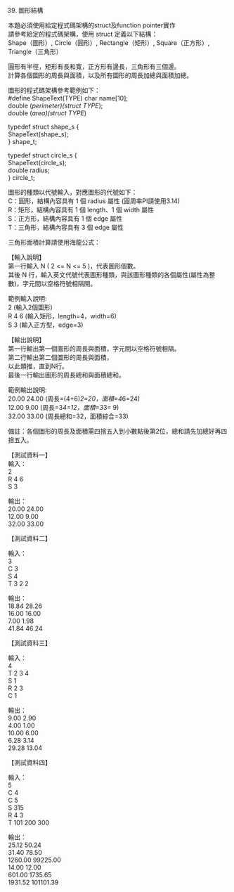 39. 圖形結構  

本題必須使用給定程式碼架構的struct及function pointer實作  
請參考給定的程式碼架構，使用 struct 定義以下結構：  
Shape（圖形）, Circle（圓形）, Rectangle（矩形）, Square（正方形）,  
Triangle（三角形）  
  
圓形有半徑，矩形有長和寬，正方形有邊長，三角形有三個邊。  
計算各個圖形的周長與面積，以及所有圖形的周長加總與面積加總。  
  
圖形的程式碼架構參考範例如下：  
#define ShapeText(TYPE) char name[10];  
double (*perimeter)(struct TYPE*);  
double (*area)(struct TYPE*)  
  
typedef struct shape_s {  
ShapeText(shape_s);  
} shape_t;  
  
typedef struct circle_s {  
ShapeText(circle_s);  
double radius;  
} circle_t;  
  
圖形的種類以代號輸入，對應圖形的代號如下：  
C：圓形，結構內容具有 1 個 radius 屬性 (圓周率PI請使用3.14)  
R：矩形，結構內容具有 1 個 length、1 個 width 屬性  
S：正方形，結構內容具有 1 個 edge 屬性  
T：三角形，結構內容具有 3 個 edge 屬性  
  
三角形面積計算請使用海龍公式：  
  
  
【輸入說明】  
第一行輸入 N ( 2 <= N <= 5 )，代表圖形個數。  
其後 N 行，輸入英文代號代表圖形種類，與該圖形種類的各個屬性(屬性為整數)，字元間以空格符號相隔開。  
  
範例輸入說明:  
2 (輸入2個圖形)  
R 4 6 (輸入矩形，length=4，width=6)  
S 3 (輸入正方型，edge=3)  
  
  
【輸出說明】  
第一行輸出第一個圖形的周長與面積，字元間以空格符號相隔。  
第二行輸出第二個圖形的周長與面積，  
以此類推，直到N行。  
最後一行輸出圖形的周長總和與面積總和。  
  
範例輸出說明:  
20.00 24.00 (周長=(4+6)*2=20，面積=4*6=24)  
12.00 9.00 (周長=3*4=12，面積=3*3= 9)  
32.00 33.00 (周長總和=32，面積綜合=33)  
  
備註：各個圖形的周長及面積需四捨五入到小數點後第2位，總和請先加總好再四捨五入。  
  
【測試資料一】  
輸入：  
2  
R 4 6  
S 3  
  
輸出：  
20.00 24.00  
12.00 9.00  
32.00 33.00  
  
【測試資料二】  
  
輸入：  
3  
C 3  
S 4  
T 3 2 2  
  
輸出：  
18.84 28.26  
16.00 16.00  
7.00 1.98  
41.84 46.24  
  
【測試資料三】  
  
輸入：  
4  
T 2 3 4  
S 1  
R 2 3  
C 1  
  
輸出：  
9.00 2.90  
4.00 1.00  
10.00 6.00  
6.28 3.14  
29.28 13.04  
  
【測試資料四】  
  
輸入：  
5  
C 4  
C 5  
S 315  
R 4 3  
T 101 200 300  
  
輸出：  
25.12 50.24  
31.40 78.50  
1260.00 99225.00  
14.00 12.00  
601.00 1735.65  
1931.52 101101.39  
